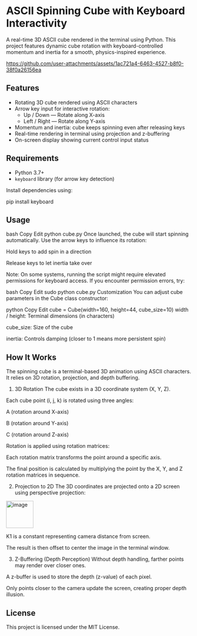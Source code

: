 # ASCII Spinning Cube with Keyboard Interactivity

A real-time 3D ASCII cube rendered in the terminal using Python. This project features dynamic cube rotation with keyboard-controlled momentum and inertia for a smooth, physics-inspired experience.



https://github.com/user-attachments/assets/1ac721a4-6463-4527-b8f0-38f0a26156ea



## Features

- Rotating 3D cube rendered using ASCII characters
- Arrow key input for interactive rotation:
  - Up / Down — Rotate along X-axis
  - Left / Right — Rotate along Y-axis
- Momentum and inertia: cube keeps spinning even after releasing keys
- Real-time rendering in terminal using projection and z-buffering
- On-screen display showing current control input status

## Requirements

- Python 3.7+
- `keyboard` library (for arrow key detection)

Install dependencies using:

pip install keyboard

## Usage
bash
Copy
Edit
python cube.py
Once launched, the cube will start spinning automatically. Use the arrow keys to influence its rotation:

Hold keys to add spin in a direction

Release keys to let inertia take over

Note: On some systems, running the script might require elevated permissions for keyboard access. If you encounter permission errors, try:

bash
Copy
Edit
sudo python cube.py
Customization
You can adjust cube parameters in the Cube class constructor:

python
Copy
Edit
cube = Cube(width=160, height=44, cube_size=10)
width / height: Terminal dimensions (in characters)

cube_size: Size of the cube

inertia: Controls damping (closer to 1 means more persistent spin)

## How It Works
The spinning cube is a terminal-based 3D animation using ASCII characters. It relies on 3D rotation, projection, and depth buffering.

1. 3D Rotation
The cube exists in a 3D coordinate system (X, Y, Z).

Each cube point (i, j, k) is rotated using three angles:

A (rotation around X-axis)

B (rotation around Y-axis)

C (rotation around Z-axis)

Rotation is applied using rotation matrices:

Each rotation matrix transforms the point around a specific axis.

The final position is calculated by multiplying the point by the X, Y, and Z rotation matrices in sequence.

2. Projection to 2D
The 3D coordinates are projected onto a 2D screen using perspective projection:
​
<img width="74" alt="image" src="https://github.com/user-attachments/assets/5cf23794-f561-417c-8d00-4a672e892d73" />


K1 is a constant representing camera distance from screen.

The result is then offset to center the image in the terminal window.

3. Z-Buffering (Depth Perception)
Without depth handling, farther points may render over closer ones.

A z-buffer is used to store the depth (z-value) of each pixel.

Only points closer to the camera update the screen, creating proper depth illusion.

## License
This project is licensed under the MIT License.
